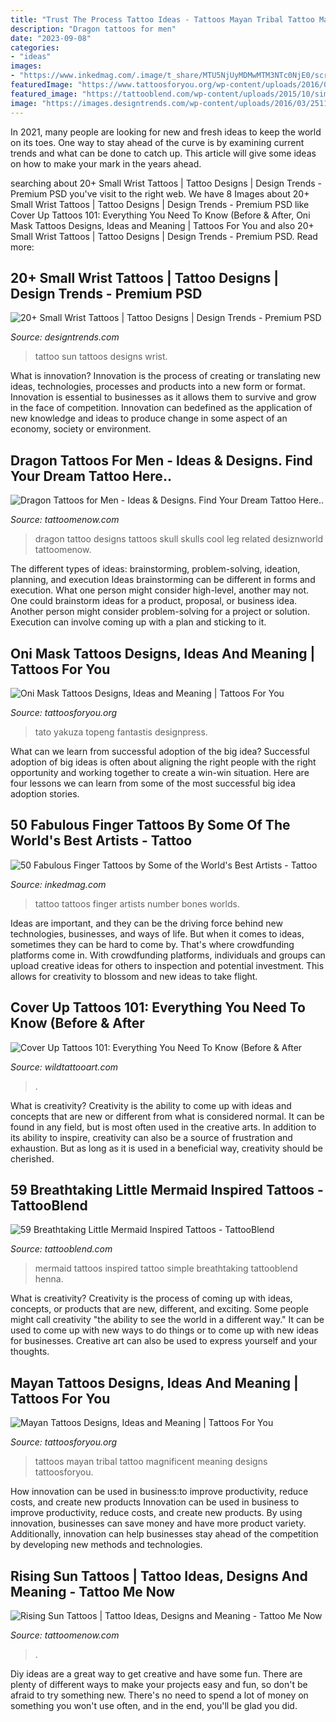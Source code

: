 ```yaml
---
title: "Trust The Process Tattoo Ideas - Tattoos Mayan Tribal Tattoo Magnificent Meaning Designs Tattoosforyou"
description: "Dragon tattoos for men"
date: "2023-09-08"
categories:
- "ideas"
images:
- "https://www.inkedmag.com/.image/t_share/MTU5NjUyMDMwMTM3NTc0NjE0/screen-shot-2018-11-02-at-104338-am.png"
featuredImage: "https://www.tattoosforyou.org/wp-content/uploads/2016/03/Oni-Mask-Back-Tattoo.jpg"
featured_image: "https://tattooblend.com/wp-content/uploads/2015/10/simple-little-mermaid-tattoos.jpg"
image: "https://images.designtrends.com/wp-content/uploads/2016/03/25114426/Sun-Tattoo-Design.jpg"
---
```



In 2021, many people are looking for new and fresh ideas to keep the world on its toes. One way to stay ahead of the curve is by examining current trends and what can be done to catch up. This article will give some ideas on how to make your mark in the years ahead.

	

		
searching about 20+ Small Wrist Tattoos | Tattoo Designs | Design Trends - Premium PSD you've visit to the right web. We have 8 Images about 20+ Small Wrist Tattoos | Tattoo Designs | Design Trends - Premium PSD like Cover Up Tattoos 101: Everything You Need To Know (Before &amp; After, Oni Mask Tattoos Designs, Ideas and Meaning | Tattoos For You and also 20+ Small Wrist Tattoos | Tattoo Designs | Design Trends - Premium PSD. Read more:
		
    
## 20+ Small Wrist Tattoos | Tattoo Designs | Design Trends - Premium PSD

<img loading=lazy src="https://images.designtrends.com/wp-content/uploads/2016/03/25114426/Sun-Tattoo-Design.jpg" onerror="this.onerror=null;this.src='https://tse1.mm.bing.net/th?id=OIP.Yry4CPFenTib154eimUJLQHaHa&amp;pid=15.1';" alt="20+ Small Wrist Tattoos | Tattoo Designs | Design Trends - Premium PSD">

_Source: designtrends.com_

>tattoo sun tattoos designs wrist. 

	

What is innovation?
Innovation is the process of creating or translating new ideas, technologies, processes and products into a new form or format. Innovation is essential to businesses as it allows them to survive and grow in the face of competition. Innovation can bedefined as the application of new knowledge and ideas to produce change in some aspect of an economy, society or environment.

    
## Dragon Tattoos For Men - Ideas &amp; Designs. Find Your Dream Tattoo Here..

<img loading=lazy src="https://www.tattoomenow.com/tattoo-designs/wp-content/uploads/2012/09/dragon_n_skulls.jpg" onerror="this.onerror=null;this.src='https://tse3.mm.bing.net/th?id=OIP.Y7jlAjRvhlb33TYNrpjF9wHaJ4&amp;pid=15.1';" alt="Dragon Tattoos for Men - Ideas &amp; Designs. Find Your Dream Tattoo Here..">

_Source: tattoomenow.com_

>dragon tattoo designs tattoos skull skulls cool leg related desiznworld tattoomenow. 

	

The different types of ideas: brainstorming, problem-solving, ideation, planning, and execution
Ideas brainstorming can be different in forms and execution. What one person might consider high-level, another may not. One could brainstorm ideas for a product, proposal, or business idea. Another person might consider problem-solving for a project or solution. Execution can involve coming up with a plan and sticking to it.

    
## Oni Mask Tattoos Designs, Ideas And Meaning | Tattoos For You

<img loading=lazy src="https://www.tattoosforyou.org/wp-content/uploads/2016/03/Oni-Mask-Back-Tattoo.jpg" onerror="this.onerror=null;this.src='https://tse1.mm.bing.net/th?id=OIP.i91DuEcWu6IEhevjuNsS4QHaKX&amp;pid=15.1';" alt="Oni Mask Tattoos Designs, Ideas and Meaning | Tattoos For You">

_Source: tattoosforyou.org_

>tato yakuza topeng fantastis designpress. 

	

What can we learn from successful adoption of the big idea?
Successful adoption of big ideas is often about aligning the right people with the right opportunity and working together to create a win-win situation. Here are four lessons we can learn from some of the most successful big idea adoption stories.

    
## 50 Fabulous Finger Tattoos By Some Of The World&#039;s Best Artists - Tattoo

<img loading=lazy src="https://www.inkedmag.com/.image/t_share/MTU5NjUyMDMwMTM3NTc0NjE0/screen-shot-2018-11-02-at-104338-am.png" onerror="this.onerror=null;this.src='https://tse4.mm.bing.net/th?id=OIP.GIEp9TAKJp8rBhT5FYdLewHaHS&amp;pid=15.1';" alt="50 Fabulous Finger Tattoos by Some of the World&#039;s Best Artists - Tattoo">

_Source: inkedmag.com_

>tattoo tattoos finger artists number bones worlds. 

	

Ideas are important, and they can be the driving force behind new technologies, businesses, and ways of life. But when it comes to ideas, sometimes they can be hard to come by. That's where crowdfunding platforms come in. With crowdfunding platforms, individuals and groups can upload creative ideas for others to inspection and potential investment. This allows for creativity to blossom and new ideas to take flight.

    
## Cover Up Tattoos 101: Everything You Need To Know (Before &amp; After

<img loading=lazy src="https://www.wildtattooart.com/wp-content/uploads/2018/08/tattoo-cover-up-14081838.jpg" onerror="this.onerror=null;this.src='https://tse2.mm.bing.net/th?id=OIP.T5Vpa6w_eqHFI8DOceXT9wHaHa&amp;pid=15.1';" alt="Cover Up Tattoos 101: Everything You Need To Know (Before &amp; After">

_Source: wildtattooart.com_

>. 

	

What is creativity?
Creativity is the ability to come up with ideas and concepts that are new or different from what is considered normal. It can be found in any field, but is most often used in the creative arts. In addition to its ability to inspire, creativity can also be a source of frustration and exhaustion. But as long as it is used in a beneficial way, creativity should be cherished.

    
## 59 Breathtaking Little Mermaid Inspired Tattoos - TattooBlend

<img loading=lazy src="https://tattooblend.com/wp-content/uploads/2015/10/simple-little-mermaid-tattoos.jpg" onerror="this.onerror=null;this.src='https://tse1.mm.bing.net/th?id=OIP.cURvjUrLXQRecQRbE41OEAHaJ4&amp;pid=15.1';" alt="59 Breathtaking Little Mermaid Inspired Tattoos - TattooBlend">

_Source: tattooblend.com_

>mermaid tattoos inspired tattoo simple breathtaking tattooblend henna. 

	

What is creativity?
Creativity is the process of coming up with ideas, concepts, or products that are new, different, and exciting. Some people might call creativity "the ability to see the world in a different way." It can be used to come up with new ways to do things or to come up with new ideas for businesses. Creative art can also be used to express yourself and your thoughts.

    
## Mayan Tattoos Designs, Ideas And Meaning | Tattoos For You

<img loading=lazy src="https://www.tattoosforyou.org/wp-content/uploads/2016/05/Mayan-Tattoo-Ideas.jpg" onerror="this.onerror=null;this.src='https://tse1.mm.bing.net/th?id=OIP.1-QGAK8G2TMb-2Qefe-4kAHaHF&amp;pid=15.1';" alt="Mayan Tattoos Designs, Ideas and Meaning | Tattoos For You">

_Source: tattoosforyou.org_

>tattoos mayan tribal tattoo magnificent meaning designs tattoosforyou. 

	

How innovation can be used in business:to improve productivity, reduce costs, and create new products
Innovation can be used in business to improve productivity, reduce costs, and create new products. By using innovation, businesses can save money and have more product variety. Additionally, innovation can help businesses stay ahead of the competition by developing new methods and technologies.

    
## Rising Sun Tattoos | Tattoo Ideas, Designs And Meaning - Tattoo Me Now

<img loading=lazy src="https://www.tattoomenow.com/tattoo-designs/wp-content/uploads/2020/01/Rising-Sun-Tattoo-06.jpg" onerror="this.onerror=null;this.src='https://tse1.mm.bing.net/th?id=OIP.-7TfwInnRcYRn5pKSdH7OQAAAA&amp;pid=15.1';" alt="Rising Sun Tattoos | Tattoo Ideas, Designs and Meaning - Tattoo Me Now">

_Source: tattoomenow.com_

>. 

	

Diy ideas are a great way to get creative and have some fun. There are plenty of different ways to make your projects easy and fun, so don't be afraid to try something new. There's no need to spend a lot of money on something you won't use often, and in the end, you'll be glad you did.

